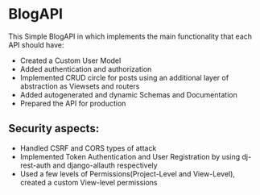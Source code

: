 # BlogAPI

This Simple BlogAPI in which implements the main functionality that each API should have:

- Created a Custom User Model
- Added authentication and authorization
- Implemented CRUD circle for posts using an additional layer of abstraction as Viewsets and routers
- Added autogenerated and dynamic Schemas and Documentation
- Prepared the API for production

## Security aspects:

- Handled CSRF and CORS types of attack
- Implemented Token Authentication and User Registration by using dj-rest-auth and django-allauth respectively
- Used a few levels of Permissions(Project-Level and View-Level), created a custom View-level permissions
